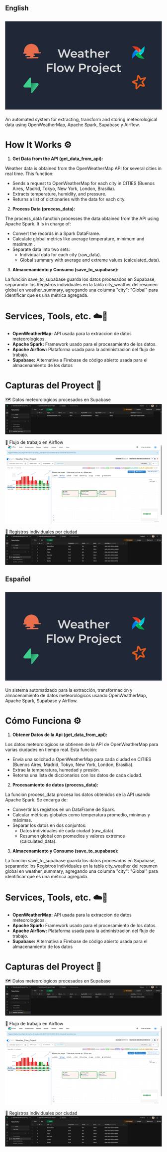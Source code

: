 ## **English**
![cover](images/project_cover.jpg)
---
An automated system for extracting, transform and storing meteorological data using OpenWeatherMap, Apache Spark, Supabase y Airflow.

# How It Works ⚙️

1. **Get Data from the API (get_data_from_api):**

Weather data is obtained from the OpenWeatherMap API for several cities in real time. This function:
- Sends a request to OpenWeatherMap for each city in CITIES (Buenos Aires, Madrid, Tokyo, New York, London, Brasilia).
- Extracts temperature, humidity, and pressure.
- Returns a list of dictionaries with the data for each city.


2. **Process Data (process_data):**

The process_data function processes the data obtained from the API using Apache Spark. It is in charge of:
- Convert the records in a Spark DataFrame.
- Calculate global metrics like average temperature, minimum and maximum .
- Separate data into two sets:
  - Individual data for each city (raw_data).
  - Global summary with average and extreme values (calculated_data).


3. **Almacenamiento y Consumo (save_to_supabase):**

La función save_to_supabase guarda los datos procesados en Supabase, separando: los Registros individuales en la tabla city_weather del resumen global en weather_summary, agregando una columna "city": "Global" para identificar que es una métrica agregada.

# Services, Tools, etc. ☁️💾

- **OpenWeatherMap:** API usada para la extraccion de datos meteorologicos.
- **Apache Spark:** Framework usado para el procesamiento de los datos.
- **Apache Airflow:** Plataforma usada para la administracion del flujo de trabajo.
- **Supabase:** Alternativa a Firebase de código abierto usada para el almacenamiento de los datos

# Capturas del Proyect 📸 

🗺️ Datos meteorológicos procesados en Supabase
![cover](images/screenshots/weather_summary_table.png)

🔄 Flujo de trabajo en Airflow
![cover](images/screenshots/airflow_graph.png)

🌆 Registros individuales por ciudad
![cover](images/screenshots/city_weather_table.png)


## **Español**
![cover](images/project_cover.jpg)
---
Un sistema automatizado para la extracción, transformación y almacenamiento de datos meteorológicos usando OpenWeatherMap, Apache Spark, Supabase y Airflow.

# Cómo Funciona ⚙️

1. **Obtener Datos de la Api (get_data_from_api):**

Los datos meteorológicos se obtienen de la API de OpenWeatherMap para varias ciudades en tiempo real. Esta función:
- Envía una solicitud a OpenWeatherMap para cada ciudad en CITIES (Buenos Aires, Madrid, Tokyo, New York, London, Brasilia).
- Extrae la temperatura, humedad y presión.
- Retorna una lista de diccionarios con los datos de cada ciudad.
  

2. **Procesamiento de datos (process_data):**

La función process_data procesa los datos obtenidos de la API usando Apache Spark. Se encarga de:
- Convertir los registros en un DataFrame de Spark.
- Calcular métricas globales como temperatura promedio, mínimas y máximas.
- Separar los datos en dos conjuntos:
  - Datos individuales de cada ciudad (raw_data).
  - Resumen global con promedios y valores extremos (calculated_data).

3. **Almacenamiento y Consumo (save_to_supabase):**

La función save_to_supabase guarda los datos procesados en Supabase, separando: los Registros individuales en la tabla city_weather del resumen global en weather_summary, agregando una columna "city": "Global" para identificar que es una métrica agregada.

# Services, Tools, etc. ☁️💾

- **OpenWeatherMap:** API usada para la extraccion de datos meteorologicos.
- **Apache Spark:** Framework usado para el procesamiento de los datos.
- **Apache Airflow:** Plataforma usada para la administracion del flujo de trabajo.
- **Supabase:** Alternativa a Firebase de código abierto usada para el almacenamiento de los datos

# Capturas del Proyect 📸 

🗺️ Datos meteorológicos procesados en Supabase
![cover](images/screenshots/weather_summary_table.png)

🔄 Flujo de trabajo en Airflow
![cover](images/screenshots/airflow_graph.png)

🌆 Registros individuales por ciudad
![cover](images/screenshots/city_weather_table.png)





